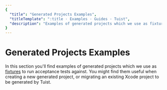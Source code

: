 ```yaml
---
{
  "title": "Generated Projects Examples",
  "titleTemplate": ":title · Examples · Guides · Tuist",
  "description": "Examples of generated projects which we use as fixtures to run acceptance tests against."
}
---
```

# Generated Projects Examples

In this section you'll find examples of <LocalizedLink to="/guides/features/projects">generated projects</LocalizedLink> which we use as [fixtures](https://github.com/tuist/tuist/tree/main/cli/Fixtures) to run acceptance tests against. You might find them useful when creating a new generated project, or migrating an existing Xcode project to be generated by Tuist.